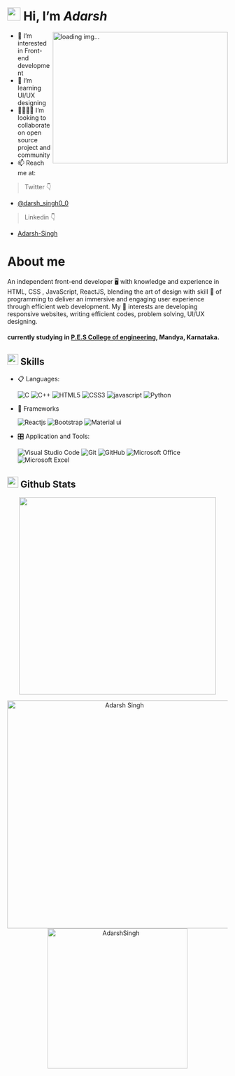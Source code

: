  # <img src="https://github.com/abdoachhoubi/abdoachhoubi/blob/main/gifs/Hi.gif" width="30"> Hi, I’m _Adarsh_ 
 
 <a href = "twitter.com" target ="_blank"><img align="right" height ="300px" width="400px" alt = "loading img..." src = "https://cdn.dribbble.com/users/926537/screenshots/4502924/python-2.gif" style= "border:5px" ></a>
 
- 🔦 I’m interested in Front-end development
- 🌱 I’m learning UI/UX designing
- 🧍🏾🧍🏾 I’m looking to collaborate on open source project and community
- 📫 Reach me at:  
 > Twitter 👇
 - [@darsh_singh0_0](https://twitter.com/darsh_singh0_0) 
 > Linkedin 👇
 - [Adarsh-Singh](https://www.linkedin.com/in/adarsh-singh-17092b244/)
# About me

An independent front-end developer 🖥️ with knowledge and experience in HTML,
CSS , JavaScript, ReactJS, blending the art of design with skill 💪 of programming
to deliver an immersive and engaging user experience through efficient web
development.
My 🔑 interests are developing responsive websites, writing efficient codes,
problem solving, UI/UX designing.
#### currently studying in [P.E.S College of engineering](https://www.pescemandya.org/), Mandya, Karnataka.

## <img src="https://media2.giphy.com/media/QssGEmpkyEOhBCb7e1/giphy.gif?cid=ecf05e47a0n3gi1bfqntqmob8g9aid1oyj2wr3ds3mg700bl&rid=giphy.gif" width ="25"><b> Skills</b>

<p align="center">

- 📋 Languages:

    ![C](https://img.shields.io/badge/C-00599C?style=for-the-badge&logo=c&logoColor=white)
    ![C++](https://img.shields.io/badge/C%2B%2B-00599C?style=for-the-badge&logo=c%2B%2B&logoColor=white)
    ![HTML5](https://img.shields.io/badge/html5-%23E34F26.svg?style=for-the-badge&logo=html5&logoColor=white)
    ![CSS3](https://img.shields.io/badge/css3-%231572B6.svg?style=for-the-badge&logo=css3&logoColor=white)
    ![javascript](https://img.shields.io/badge/javascript%20-%23323330.svg?&style=for-the-badge&logo=javascript&logoColor=%23F7DF1E)
    ![Python](https://img.shields.io/badge/Python-FFD43B?style=for-the-badge&logo=python&logoColor=#89CFF0)
    
- 🎨 Frameworks

   ![Reactjs](https://img.shields.io/badge/react%20-%2320232a.svg?&style=for-the-badge&logo=react&logoColor=%2361DAFB)
   ![Bootstrap](https://img.shields.io/badge/bootstrap%20-%23563D7C.svg?&style=for-the-badge&logo=bootstrap&logoColor=white)
   ![Material ui](https://img.shields.io/badge/Material%20UI-007FFF?style=for-the-badge&logo=mui&logoColor=white)
   
- 🎛️ Application and Tools:

    ![Visual Studio Code](https://img.shields.io/badge/Visual%20Studio%20Code-0078d7.svg?style=for-the-badge&logo=visual-studio-code&logoColor=white)
    ![Git](https://img.shields.io/badge/git-%23F05033.svg?style=for-the-badge&logo=git&logoColor=white)
    ![GitHub](https://img.shields.io/badge/github-%23121011.svg?style=for-the-badge&logo=github&logoColor=white)
    ![Microsoft Office](https://img.shields.io/badge/Microsoft_Office-D83B01?style=for-the-badge&logo=microsoft-office&logoColor=white)
    ![Microsoft Excel](https://img.shields.io/badge/Microsoft_Excel-217346?style=for-the-badge&logo=microsoft-excel&logoColor=white)
    
## <img src="https://media.giphy.com/media/iY8CRBdQXODJSCERIr/giphy.gif" width="25"> <b>Github Stats</b>


<p align="center">
<a href="https://github.com/I-Adarsh-I/">
  <img align="center" src="https://github-readme-stats.vercel.app/api?username=I-Adarsh-I&include_all_commits=true&count_private=true&show_icons=true&line_height=20&title_color=7A7ADB&icon_color=2234AE&text_color=D3D3D3&bg_color=0,000000,130F40" width="450"/>
</a>

<p align="center">
    <a href="https://github.com/I-Adarsh-I"><img src="https://github-profile-summary-cards.vercel.app/api/cards/profile-details?username=I-Adarsh-I&theme=tokyonight&hide_border=true"  width="520" alt="Adarsh Singh"/></a>
<a href="https://github.com/I-Adarsh-I"><img src="https://github-readme-stats.vercel.app/api/top-langs?username=I-Adarsh-I&show_icons=true&locale=en&layout=compact&theme=tokyonight" width="320"  alt="AdarshSingh"/></a>
</p>

